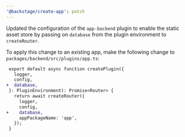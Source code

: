 ```yaml
---
'@backstage/create-app': patch
---
```


Updated the configuration of the `app-backend` plugin to enable the static asset store by passing on `database` from the plugin environment to `createRouter`.

To apply this change to an existing app, make the following change to `packages/backend/src/plugins/app.ts`:

```diff
 export default async function createPlugin({
   logger,
   config,
+  database,
 }: PluginEnvironment): Promise<Router> {
   return await createRouter({
     logger,
     config,
+    database,
     appPackageName: 'app',
   });
 }
```
